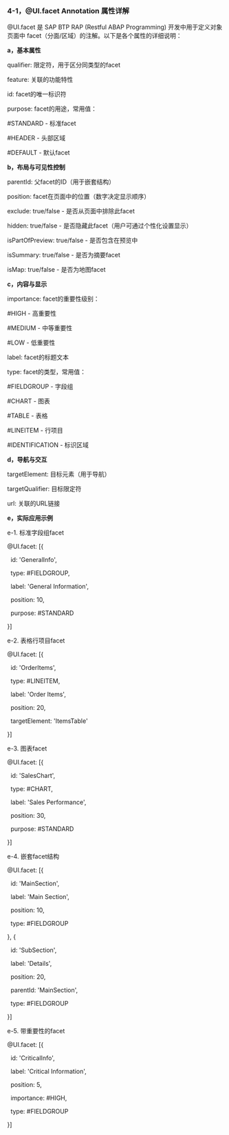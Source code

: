 ### **4-1，@UI.facet Annotation 属性详解**

@UI.facet 是 SAP BTP RAP (Restful ABAP Programming) 开发中用于定义对象页面中 facet（分面/区域）的注解。以下是各个属性的详细说明：



**a，基本属性**

qualifier: 限定符，用于区分同类型的facet



feature: 关联的功能特性



id: facet的唯一标识符



purpose: facet的用途，常用值：



\#STANDARD - 标准facet



\#HEADER - 头部区域



\#DEFAULT - 默认facet



**b，布局与可见性控制**

parentId: 父facet的ID（用于嵌套结构）



position: facet在页面中的位置（数字决定显示顺序）



exclude: true/false - 是否从页面中排除此facet



hidden: true/false - 是否隐藏此facet（用户可通过个性化设置显示）



isPartOfPreview: true/false - 是否包含在预览中



isSummary: true/false - 是否为摘要facet



isMap: true/false - 是否为地图facet



**c，内容与显示**

importance: facet的重要性级别：



\#HIGH - 高重要性



\#MEDIUM - 中等重要性



\#LOW - 低重要性



label: facet的标题文本



type: facet的类型，常用值：



\#FIELDGROUP - 字段组



\#CHART - 图表



\#TABLE - 表格



\#LINEITEM - 行项目



\#IDENTIFICATION - 标识区域



**d，导航与交互**

targetElement: 目标元素（用于导航）



targetQualifier: 目标限定符



url: 关联的URL链接



**e，实际应用示例**

e-1. 标准字段组facet

@UI.facet: \[{

&nbsp; id: 'GeneralInfo',

&nbsp; type: #FIELDGROUP,

&nbsp; label: 'General Information',

&nbsp; position: 10,

&nbsp; purpose: #STANDARD

}]



e-2. 表格行项目facet

@UI.facet: \[{

&nbsp; id: 'OrderItems',

&nbsp; type: #LINEITEM,

&nbsp; label: 'Order Items',

&nbsp; position: 20,

&nbsp; targetElement: 'ItemsTable'

}]



e-3. 图表facet

@UI.facet: \[{

&nbsp; id: 'SalesChart',

&nbsp; type: #CHART,

&nbsp; label: 'Sales Performance',

&nbsp; position: 30,

&nbsp; purpose: #STANDARD

}]



e-4. 嵌套facet结构

@UI.facet: \[{

&nbsp; id: 'MainSection',

&nbsp; label: 'Main Section',

&nbsp; position: 10,

&nbsp; type: #FIELDGROUP

}, {

&nbsp; id: 'SubSection',

&nbsp; label: 'Details',

&nbsp; position: 20,

&nbsp; parentId: 'MainSection',

&nbsp; type: #FIELDGROUP

}]



e-5. 带重要性的facet

@UI.facet: \[{

&nbsp; id: 'CriticalInfo',

&nbsp; label: 'Critical Information',

&nbsp; position: 5,

&nbsp; importance: #HIGH,

&nbsp; type: #FIELDGROUP

}]

